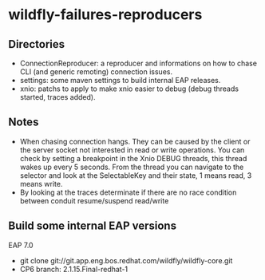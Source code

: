 # wildfly-failures-reproducers

Directories
-----------
- ConnectionReproducer: a reproducer and informations on how to chase CLI (and generic remoting) connection issues.
- settings: some maven settings to build internal EAP releases.
- xnio: patchs to apply to make xnio easier to debug (debug threads started, traces added).

Notes
-----
- When chasing connection hangs. They can be caused by the client or the server socket not interested in read or write operations. 
You can check by setting a breakpoint in the Xnio DEBUG threads, this thread wakes up every 5 seconds. 
From the thread you can navigate to the selector and look at the SelectableKey and their state, 1 means read, 3 means write.
- By looking at the traces determinate if there are no race condition between conduit resume/suspend read/write

Build some internal EAP versions
--------------------------------
EAP 7.0
- git clone git://git.app.eng.bos.redhat.com/wildfly/wildfly-core.git
- CP6 branch: 2.1.15.Final-redhat-1

